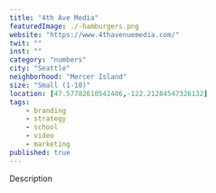 ```yaml
---
title: "4th Ave Media"
featuredImage: ./-hamburgers.png
website: "https://www.4thavenuemedia.com/"
twit: ""
inst: ""
category: "numbers"
city: "Seattle"
neighborhood: "Mercer Island"
size: "Small (1-10)"
location: [47.57782610542406,-122.21284547326132]
tags:
    - branding
    - strategy
    - school
    - video
    - marketing
published: true
---
```


Description
